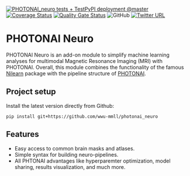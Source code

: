 [![PHOTONAI_neuro tests + TestPyPI deployment @master](https://github.com/wwu-mmll/photonai_neuro/actions/workflows/python-test.yml/badge.svg)](https://github.com/wwu-mmll/photonai_neuro/actions/workflows/python-test.yml)
[![Coverage Status](https://coveralls.io/repos/github/wwu-mmll/photonai_neuro/badge.svg?branch=master)](https://coveralls.io/github/wwu-mmll/photonai_neuro?branch=master)
[![Quality Gate Status](https://sonarcloud.io/api/project_badges/measure?project=wwu-mmll_photonai_neuro&metric=alert_status)](https://sonarcloud.io/summary/new_code?id=wwu-mmll_photonai_neuro)
![GitHub](https://img.shields.io/github/license/wwu-mmll/photonai_neuro)
[![Twitter URL](https://img.shields.io/twitter/url?style=social&url=https%3A%2F%2Ftwitter.com%2Fwwu_mmll)](https://twitter.com/wwu_mmll)
# PHOTONAI Neuro
PHOTONAI Neuro is an add-on module to simplify machine learning analyses for multimodal Magnetic Resonance Imaging (MRI) 
with PHOTONAI.
Overall, this module combines the functionality of the famous [Nilearn](https://nilearn.github.io) package
with the pipeline structure of [PHOTONAI](https://photon-ai.com).

## Project setup
Install the latest version directly from Github:
```
pip install git+https://github.com/wwu-mmll/photonai_neuro
```

## Features

- Easy access to common brain masks and atlases.
- Simple syntax for building neuro-pipelines.
- All PHTONAI advantages like hyperparemter optimization, model sharing, results visualization, and much more.
